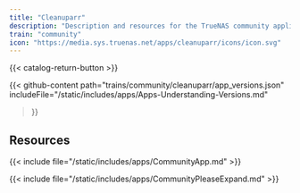 ```yaml
---
title: "Cleanuparr"
description: "Description and resources for the TrueNAS community application called Cleanuparr."
train: "community"
icon: "https://media.sys.truenas.net/apps/cleanuparr/icons/icon.svg"
---
```


{{< catalog-return-button >}}

{{< github-content 
    path="trains/community/cleanuparr/app_versions.json"
    includeFile="/static/includes/apps/Apps-Understanding-Versions.md"
>}}

## Resources

{{< include file="/static/includes/apps/CommunityApp.md" >}}

{{< include file="/static/includes/apps/CommunityPleaseExpand.md" >}}
